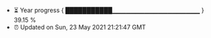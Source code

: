 - ⏳ Year progress { ███████████▁▁▁▁▁▁▁▁▁▁▁▁▁▁▁▁▁▁▁ } 39.15 %
- ⏰ Updated on Sun, 23 May 2021 21:21:47 GMT

